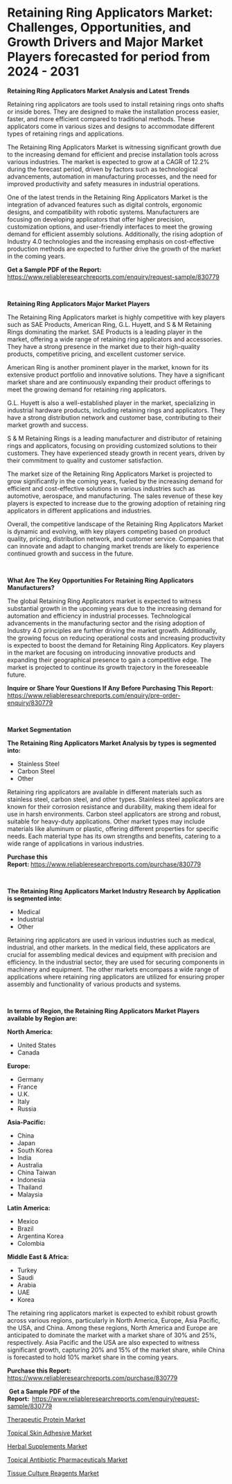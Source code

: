 <p><h1>Retaining Ring Applicators Market: Challenges, Opportunities, and Growth Drivers and Major Market Players forecasted for period from 2024 - 2031</h1></p><p><strong>Retaining Ring Applicators Market Analysis and Latest Trends</strong></p>
<p><p>Retaining ring applicators are tools used to install retaining rings onto shafts or inside bores. They are designed to make the installation process easier, faster, and more efficient compared to traditional methods. These applicators come in various sizes and designs to accommodate different types of retaining rings and applications.</p><p>The Retaining Ring Applicators Market is witnessing significant growth due to the increasing demand for efficient and precise installation tools across various industries. The market is expected to grow at a CAGR of 12.2% during the forecast period, driven by factors such as technological advancements, automation in manufacturing processes, and the need for improved productivity and safety measures in industrial operations.</p><p>One of the latest trends in the Retaining Ring Applicators Market is the integration of advanced features such as digital controls, ergonomic designs, and compatibility with robotic systems. Manufacturers are focusing on developing applicators that offer higher precision, customization options, and user-friendly interfaces to meet the growing demand for efficient assembly solutions. Additionally, the rising adoption of Industry 4.0 technologies and the increasing emphasis on cost-effective production methods are expected to further drive the growth of the market in the coming years.</p></p>
<p><strong>Get a Sample PDF of the Report:&nbsp;</strong> <a href="https://www.reliableresearchreports.com/enquiry/request-sample/830779">https://www.reliableresearchreports.com/enquiry/request-sample/830779</a></p>
<p>&nbsp;</p>
<p><strong>Retaining Ring Applicators Major Market Players</strong></p>
<p><p>The Retaining Ring Applicators market is highly competitive with key players such as SAE Products, American Ring, G.L. Huyett, and S & M Retaining Rings dominating the market. SAE Products is a leading player in the market, offering a wide range of retaining ring applicators and accessories. They have a strong presence in the market due to their high-quality products, competitive pricing, and excellent customer service.</p><p>American Ring is another prominent player in the market, known for its extensive product portfolio and innovative solutions. They have a significant market share and are continuously expanding their product offerings to meet the growing demand for retaining ring applicators.</p><p>G.L. Huyett is also a well-established player in the market, specializing in industrial hardware products, including retaining rings and applicators. They have a strong distribution network and customer base, contributing to their market growth and success.</p><p>S & M Retaining Rings is a leading manufacturer and distributor of retaining rings and applicators, focusing on providing customized solutions to their customers. They have experienced steady growth in recent years, driven by their commitment to quality and customer satisfaction.</p><p>The market size of the Retaining Ring Applicators Market is projected to grow significantly in the coming years, fueled by the increasing demand for efficient and cost-effective solutions in various industries such as automotive, aerospace, and manufacturing. The sales revenue of these key players is expected to increase due to the growing adoption of retaining ring applicators in different applications and industries.</p><p>Overall, the competitive landscape of the Retaining Ring Applicators Market is dynamic and evolving, with key players competing based on product quality, pricing, distribution network, and customer service. Companies that can innovate and adapt to changing market trends are likely to experience continued growth and success in the future.</p></p>
<p>&nbsp;</p>
<p><strong>What Are The Key Opportunities For Retaining Ring Applicators Manufacturers?</strong></p>
<p><p>The global Retaining Ring Applicators market is expected to witness substantial growth in the upcoming years due to the increasing demand for automation and efficiency in industrial processes. Technological advancements in the manufacturing sector and the rising adoption of Industry 4.0 principles are further driving the market growth. Additionally, the growing focus on reducing operational costs and increasing productivity is expected to boost the demand for Retaining Ring Applicators. Key players in the market are focusing on introducing innovative products and expanding their geographical presence to gain a competitive edge. The market is projected to continue its growth trajectory in the foreseeable future.</p></p>
<p><strong>Inquire or Share Your Questions If Any Before Purchasing This Report:</strong> <a href="https://www.reliableresearchreports.com/enquiry/pre-order-enquiry/830779">https://www.reliableresearchreports.com/enquiry/pre-order-enquiry/830779</a></p>
<p>&nbsp;</p>
<p><strong>Market Segmentation</strong></p>
<p><strong>The Retaining Ring Applicators Market Analysis by types is segmented into:</strong></p>
<p><ul><li>Stainless Steel</li><li>Carbon Steel</li><li>Other</li></ul></p>
<p><p>Retaining ring applicators are available in different materials such as stainless steel, carbon steel, and other types. Stainless steel applicators are known for their corrosion resistance and durability, making them ideal for use in harsh environments. Carbon steel applicators are strong and robust, suitable for heavy-duty applications. Other market types may include materials like aluminum or plastic, offering different properties for specific needs. Each material type has its own strengths and benefits, catering to a wide range of applications in various industries.</p></p>
<p><strong>Purchase this Report:&nbsp;</strong><a href="https://www.reliableresearchreports.com/purchase/830779">https://www.reliableresearchreports.com/purchase/830779</a></p>
<p>&nbsp;</p>
<p><strong>The Retaining Ring Applicators Market Industry Research by Application is segmented into:</strong></p>
<p><ul><li>Medical</li><li>Industrial</li><li>Other</li></ul></p>
<p><p>Retaining ring applicators are used in various industries such as medical, industrial, and other markets. In the medical field, these applicators are crucial for assembling medical devices and equipment with precision and efficiency. In the industrial sector, they are used for securing components in machinery and equipment. The other markets encompass a wide range of applications where retaining ring applicators are utilized for ensuring proper assembly and functionality of various products and systems.</p></p>
<p>&nbsp;</p>
<p><strong>In terms of Region, the Retaining Ring Applicators Market Players available by Region are:</strong></p>
<p>
    <p> <strong> North America: </strong>
        <ul>
            <li>United States</li>
            <li>Canada</li>
        </ul>
        </p> 
    <p> <strong> Europe: </strong>
        <ul>
            <li>Germany</li>
            <li>France</li>
            <li>U.K.</li>
            <li>Italy</li>
            <li>Russia</li>
        </ul>
        </p> 
    <p> <strong> Asia-Pacific: </strong>
        <ul>
            <li>China</li>
            <li>Japan</li>
            <li>South Korea</li>
            <li>India</li>
            <li>Australia</li>
            <li>China Taiwan</li>
            <li>Indonesia</li>
            <li>Thailand</li>
            <li>Malaysia</li>
        </ul>
        </p> 
    <p> <strong> Latin America: </strong>
        <ul>
            <li>Mexico</li>
            <li>Brazil</li>
            <li>Argentina Korea</li>
            <li>Colombia</li>
        </ul>
        </p> 
    <p> <strong> Middle East & Africa: </strong>
        <ul>
            <li>Turkey</li>
            <li>Saudi</li>
            <li>Arabia</li>
            <li>UAE</li>
            <li>Korea</li>
        </ul>
    </p>
    </p>
<p><p>The retaining ring applicators market is expected to exhibit robust growth across various regions, particularly in North America, Europe, Asia Pacific, the USA, and China. Among these regions, North America and Europe are anticipated to dominate the market with a market share of 30% and 25%, respectively. Asia Pacific and the USA are also expected to witness significant growth, capturing 20% and 15% of the market share, while China is forecasted to hold 10% market share in the coming years.</p></p>
<p><strong>Purchase this Report: </strong><a href="https://www.reliableresearchreports.com/purchase/830779">https://www.reliableresearchreports.com/purchase/830779</a></p>
<p>&nbsp;<strong>Get a Sample PDF of the Report:&nbsp;&nbsp;</strong><a href="https://www.reliableresearchreports.com/enquiry/request-sample/830779">https://www.reliableresearchreports.com/enquiry/request-sample/830779</a></p>
<p><strong></strong></p>
<p><p><a href="https://medium.com/@aliyastokes45656/therapeutic-protein-market-size-cagr-trends-2024-2030-7a30fc0ab7dd">Therapeutic Protein Market</a></p><p><a href="https://medium.com/@chiragreportprime3/topical-skin-adhesive-market-insight-market-trends-growth-forecasted-from-2024-to-2031-2600b1fa52d0">Topical Skin Adhesive Market</a></p><p><a href="https://medium.com/@aliyastokes45656/herbal-supplements-market-furnishes-information-on-market-share-market-trends-and-market-growth-d26529295b65">Herbal Supplements Market</a></p><p><a href="https://medium.com/@aliyastokes45656/topical-antibiotic-pharmaceuticals-market-trends-forecast-and-competitive-analysis-to-2031-4f5fc11174bf">Topical Antibiotic Pharmaceuticals Market</a></p><p><a href="https://medium.com/@aliyastokes45656/tissue-culture-reagents-market-trends-forecast-and-competitive-analysis-to-2031-df6764305e6c">Tissue Culture Reagents Market</a></p></p>